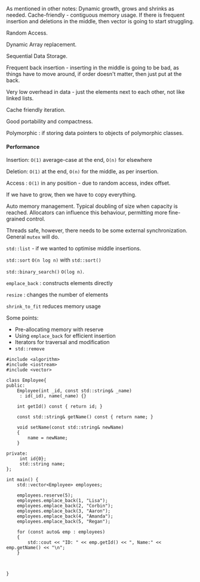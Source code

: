 As mentioned in other notes: 
Dynamic growth, grows and shrinks as needed. 
Cache-friendly - contiguous memory usage. 
If there is frequent insertion and deletions in the middle, then vector is going to start struggling. 

Random Access. 

Dynamic Array replacement. 

Sequential Data Storage. 

Frequent back insertion - inserting in the middle is going to be bad, as things have to move around, if order doesn't matter, then just put at the back. 

Very low overhead in data - just the elements next to each other, not like linked lists. 

Cache friendly iteration. 

Good portability and compactness. 

Polymorphic : if storing data pointers to objects of polymorphic classes. 

#### Performance
Insertion: `O(1)` average-case at the end, `O(n)` for elsewhere

Deletion: `O(1)` at the end, `O(n)` for the middle, as per insertion. 

Access : `O(1)` in any position - due to random access, index offset. 

If we have to grow, then we have to copy everything. 

Auto memory management. 
Typical doubling of size when capacity is reached. 
Allocators can influence this behaviour, permitting more fine-grained control. 

Threads safe, however, there needs to be some external synchronization. General `mutex` will do. 

`std::list` - if we wanted to optimise middle insertions. 

`std::sort` `O(n log n)` with `std::sort()`

`std::binary_search()` `O(log n)`. 

`emplace_back` : constructs elements directly

`resize` : changes the number of elements

`shrink_to_fit` reduces memory usage

Some points: 
- Pre-allocating memory with reserve
- Using `emplace_back` for efficient insertion
- Iterators for traversal and modification
- `std::remove`


```
#include <algorithm> 
#include <iostream> 
#include <vector> 

class Employee{ 
public: 
	Employee(int _id, const std::string& _name)
	 : id(_id), name(_name) {}

	int getId() const { return id; }

	const std::string& getName() const { return name; }

	void setName(const std::string& newName)
	{ 
		name = newName;
	}
	
private:
	 int id{0};
	 std::string name;
};

int main() {
	std::vector<Employee> employees;
	
	employees.reserve(5);
	employees.emplace_back(1, "Lisa");
	employees.emplace_back(2, "Corbin");
	employees.emplace_back(3, "Aaron");
	employees.emplace_back(4, "Amanda");
	employees.emplace_back(5, "Regan");
	
	for (const auto& emp : employees)
	{ 
		std::cout << "ID: " << emp.getId() << ", Name:" << emp.getName() << "\n";
	}

	

}
```

